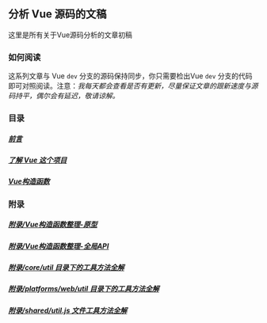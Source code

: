 ## 分析 Vue 源码的文稿

这里是所有关于Vue源码分析的文章初稿

### 如何阅读

这系列文章与 Vue `dev` 分支的源码保持同步，你只需要检出Vue `dev` 分支的代码即可对照阅读。注意：*我每天都会查看是否有更新，尽量保证文章的跟新速度与源码持平，偶尔会有延迟，敬请谅解。*

### 目录

##### [前言](/note/前言)
##### [了解 Vue 这个项目](/note/了解Vue这个项目)
##### [Vue构造函数](/note/Vue构造函数)

### 附录

##### [附录/Vue构造函数整理-原型](/note/附录/Vue构造函数整理-原型)
##### [附录/Vue构造函数整理-全局API](/note/附录/Vue构造函数整理-全局API)
##### [附录/core/util 目录下的工具方法全解](/note/附录/core-util)
##### [附录/platforms/web/util 目录下的工具方法全解](/note/附录/web-util)
##### [附录/shared/util.js 文件工具方法全解](/note/附录/shared-util)
